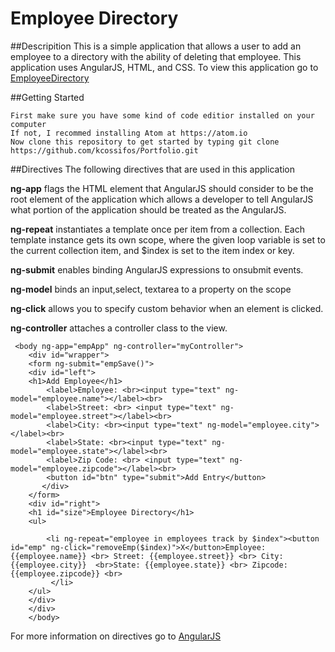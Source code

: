 # Employee Directory

##Descripition 
This is a simple application that allows a user to add an employee to a directory with the ability of deleting that employee. This application uses AngularJS, HTML, and CSS. To view this application go to [EmployeeDirectory](https://kcossifos.github.io/Portfolio/EmployeeDirectory/index.html)

##Getting Started
```
First make sure you have some kind of code editior installed on your computer
If not, I recommed installing Atom at https://atom.io
Now clone this repository to get started by typing git clone https://github.com/kcossifos/Portfolio.git
```

##Directives
The following directives that are used in this application

**ng-app** flags the HTML element that AngularJS should consider to be the root element of the application which allows a developer to tell AngularJS what portion of the application should be treated as the AngularJS.

**ng-repeat** instantiates a template once per item from a collection. Each template instance gets its own scope, where the given loop variable is set to the current collection item, and $index is set to the item index or key.

**ng-submit** enables binding AngularJS expressions to onsubmit events.

**ng-model** binds an input,select, textarea to a property on the scope

**ng-click** allows you to specify custom behavior when an element is clicked.

**ng-controller** attaches a controller class to the view.

```
 <body ng-app="empApp" ng-controller="myController">
    <div id="wrapper">    
    <form ng-submit="empSave()">
    <div id="left"> 
    <h1>Add Employee</h1> 
        <label>Employee: <br><input type="text" ng-model="employee.name"></label><br>
        <label>Street: <br> <input type="text" ng-model="employee.street"></label><br>
        <label>City: <br><input type="text" ng-model="employee.city"></label><br>
        <label>State: <br><input type="text" ng-model="employee.state"></label><br>
        <label>Zip Code: <br> <input type="text" ng-model="employee.zipcode"></label><br>
        <button id="btn" type="submit">Add Entry</button>
       </div> 
    </form>
    <div id="right">
    <h1 id="size">Employee Directory</h1>
    <ul>

        <li ng-repeat="employee in employees track by $index"><button id="emp" ng-click="removeEmp($index)">X</button>Employee: {{employee.name}} <br> Street: {{employee.street}} <br> City: {{employee.city}}  <br>State: {{employee.state}} <br> Zipcode: {{employee.zipcode}} <br>
         </li>
    </ul>  
    </div> 
    </div> 
    </body>
```

For more information on directives go to [AngularJS](https://docs.angularjs.org/tutorial)




